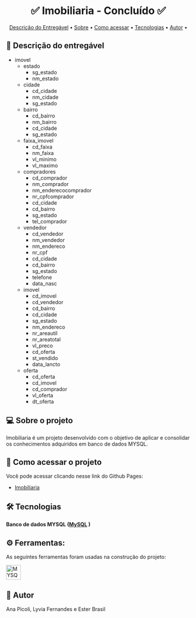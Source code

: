 
<!-- MODELO PROJETO FINALIZADO -->

<h1 align="center"> 
	  ✅ Imobiliaria - Concluído ✅
</h1>

<!-- ---------------------------------------------------------------------- -->

<!-- MODELO MENU DE NAVEGAÇÃO -->

<p align="center">
 <a href="#-descrição-do-entregável">Descrição do Entregável</a> •
 <a href="#-sobre-o-projeto">Sobre</a> •
 <a href="#-como-acessar-o-projeto">Como acessar</a> • 
 <a href="#-tecnologias">Tecnologias</a> • 
 <a href="#-autor">Autor</a> • 
</p>

<!-- ---------------------------------------------------------------------- -->

<!-- MODELO DE DESCRIÇÃO -->

## 📄 Descrição do entregável

<!-- EXEMPLO DE DESCRIÇÃO DE UM PROJETO: -->
- imovel
  - estado
    - sg_estado
    - nm_estado
  - cidade
    - cd_cidade
    - nm_cidade
    - sg_estado
  - bairro
    - cd_bairro
    - nm_bairro
    - cd_cidade
    - sg_estado
  - faixa_imovel
    - cd_faixa
    - nm_faixa
    - vl_minimo
    - vl_maximo
  - compradores
    - cd_comprador
    - nm_comprador
    - nm_enderecocomprador
    - nr_cpfcomprador
    - cd_cidade
    - cd_bairro
    - sg_estado
    - tel_comprador
  - vendedor
    - cd_vendedor
    - nm_vendedor
    - nm_endereco
    - nr_cpf
    - cd_cidade
    - cd_bairro
    - sg_estado
    - telefone
    - data_nasc
  - imovel
    - cd_imovel
    - cd_vendedor
    - cd_bairro
    - cd_cidade
    - sg_estado
    - nm_endereco
    - nr_areautil
    - nr_areatotal
    - vl_preco
    - cd_oferta
    - st_vendido
    - data_lancto
  - oferta
    - cd_oferta
    - cd_imovel
    - cd_comprador
    - vl_oferta
    - dt_oferta

<!-- MODELO DESCRIÇÃO SOBRE O PROJETO: -->

## 💻 Sobre o projeto

<!-- EXPLICA O MOTIVO DO PROJETO -->
Imobiliaria é um projeto desenvolvido com o objetivo de aplicar e consolidar os conhecimentos adquiridos em banco de dados MYSQL.


<!-- MODELO DE COMO EXECUTAR O PROJETO -->
## 🚀 Como acessar o projeto

Você pode acessar clicando nesse link do Github Pages:

- [Imobiliaria](https://github.com/anapicoli/imobiliaria)

<!-- MODELO DE TECNOLOGIAS -->

## 🛠 Tecnologias

#### **Banco de dados MYSQL**  ([MySQL](https://img.shields.io/badge/-mysql-0D1117?style=for-the-badge&logo=mysql&labelColor=0D1117)&nbsp;)

## ⚙ Ferramentas: 

As seguintes ferramentas foram usadas na construção do projeto:

<div style="display: flex; gap: 10px; align-items: center; flex-wrap: wrap;">
  <img src="https://img.shields.io/badge/-mysql-0D1117?style=for-the-badge&logo=mysql&labelColor=0D1117" height="40" alt="MYSQL logo" />
</div>

<!-- MODELO DE AUTOR-->

## 🦸 Autor

Ana Picoli,
Lyvia Fernandes e
Ester Brasil
 


